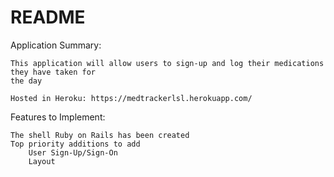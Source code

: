 # README

Application Summary:

    This application will allow users to sign-up and log their medications they have taken for
    the day
    
    Hosted in Heroku: https://medtrackerlsl.herokuapp.com/
    
    
Features to Implement:

    The shell Ruby on Rails has been created
    Top priority additions to add
        User Sign-Up/Sign-On
        Layout